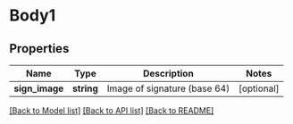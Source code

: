 # Body1

## Properties
Name | Type | Description | Notes
------------ | ------------- | ------------- | -------------
**sign_image** | **string** | Image of signature (base 64) | [optional] 

[[Back to Model list]](../README.md#documentation-for-models) [[Back to API list]](../README.md#documentation-for-api-endpoints) [[Back to README]](../README.md)


